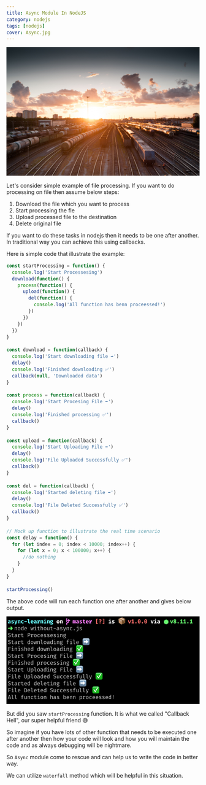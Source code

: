 ```yaml
---
title: Async Module In NodeJS
category: nodejs
tags: [nodejs]
cover: Async.jpg
---
```


![Async](Async.jpg)

Let's consider simple example of file processing. If you want to do processing
on file then assume below steps:

1.  Download the file which you want to process
2.  Start processing the fle
3.  Upload processed file to the destination
4.  Delete original file

If you want to do these tasks in nodejs then it needs to be one after another. In traditional way you can achieve this using callbacks.

Here is simple code that illustrate the example:

```javascript
const startProcessing = function() {
  console.log('Start Processesing')
  download(function() {
    process(function() {
      upload(function() {
        del(function() {
          console.log('All function has benn proceessed!')
        })
      })
    })
  })
}

const download = function(callback) {
  console.log('Start downloading file ➡️')
  delay()
  console.log('Finished downloading ✅')
  callback(null, 'Downloaded data')
}

const process = function(callback) {
  console.log('Start Procesing File ➡️')
  delay()
  console.log('Finished processing ✅')
  callback()
}

const upload = function(callback) {
  console.log('Start Uploading File ➡️')
  delay()
  console.log('File Uploaded Successfully ✅')
  callback()
}

const del = function(callback) {
  console.log('Started deleting file ➡️')
  delay()
  console.log('File Deleted Successfully ✅')
  callback()
}

// Mock up function to illustrate the real time scenario
const delay = function() {
  for (let index = 0; index < 10000; index++) {
    for (let x = 0; x < 100000; x++) {
      //do nothing
    }
  }
}

startProcessing()
```

The above code will run each function one after another and gives below output.

![Output](Output-1.png)

But did you saw `startProcessing` function. It is what we called "Callback Hell", our super helpful friend 😅

So imagine if you have lots of other function that needs to be executed one after another then how your code will look and how you will maintain the code and as always debugging will be nightmare.

So `Async` module come to rescue and can help us to write the code in better way.

We can utilize `waterfall` method which will be helpful in this situation.
